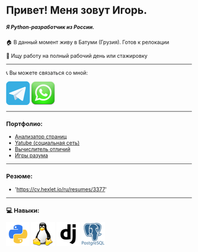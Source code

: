 # Привет! Меня зовут Игорь.

##### Я Python-разработчик из России.
🏠 В данный момент живу в Батуми (Грузия). Готов к релокации

💼 Ищу работу на полный рабочий день или стажировку

***

📞 Вы можете связаться со мной:

[!['telegram'](https://github.com/Rudich1988/Rudich1988/blob/main/image/telegram_icon_130816.png)](https://t.me/igor_rudich)
[!['email'](https://github.com/Rudich1988/Rudich1988/blob/main/image/whatsappmessage_conversation_whatsap_7149.png)](https://wa.me/+995558699856)

***

### Портфолио:
- [Анализатор страниц](https://github.com/Rudich1988/python-project-83)
- [Yatube (социальная сеть)](https://github.com/Rudich1988/yatube_proj)
- [Вычислитель отличий](https://github.com/Rudich1988/python-project-50)
- [Игры разума](https://github.com/Rudich1988/python-project-49)

***

### Резюме:
- 'https://cv.hexlet.io/ru/resumes/3377'

***

### 💻 Навыки:
[!['Python'](https://github.com/Rudich1988/Rudich1988/blob/main/image/python_18894%20(1).png)](https://www.python.org/)
[!['Linux](https://github.com/Rudich1988/Rudich1988/blob/main/image/linux_penguin_animal_9362.png)](https://www.linux.org/)
[!['django'](https://github.com/Rudich1988/Rudich1988/blob/main/image/django_logo_icon_214686.png)](https://www.djangoproject.com/)
[!['Postgresql'](https://github.com/Rudich1988/Rudich1988/blob/main/image/postgresql_plain_wordmark_logo_icon_146390.png)](https://www.postgresql.org/)